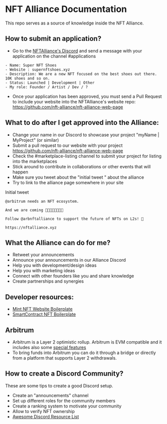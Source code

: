 # NFT Alliance Documentation


This repo serves as a source of knowledge inside the NFT Alliance.

## How to submit an application?
- Go to the [NFTAlliance's Discord](https://discord.gg/eX9eXDu4tu) and send a message with your application on the channel #applications

```
- Name: Super NFT Shoes
- Website : supernftshoes.xyz
- Description: We are a new NFT focused on the best shoes out there. 10K shoes and so on.
- Status: Launched | Development | Other
- My role: Founder / Artist / Dev / ?
```
- Once your application has been approved, you must send a Pull Request to include your website into the NFTAlliance's website repo: https://github.com/nft-alliance/nft-alliance-web-page

## What to do after I get approved into the Alliance:

- Change your name in our Discord to showcase your project "myName | MyProject" (or similar)
- Submit a pull request to our website with your project https://github.com/nft-alliance/nft-alliance-web-page
- Check the #marketplace-listing channel to submit your project for listing into the marketplaces
- Stick around to contribute in collaborations or other events that will happen
- Make sure you tweet about the "initial tweet " about the alliance
- Try to link to the alliance page somewhere in your site 

Initial tweet
```
@arbitrum needs an NFT ecosystem.

And we are coming 🐰🏰🏀🔥🤖🐻🐣🌽 

Follow @arbnftalliance to support the future of NFTs on L2s! 🚀

https://nftalliance.xyz
```

## What the Alliance can do for me?
- Retweet your announcements
- Announce your announcements in our Alliance Discord
- Help you with development/design ideas
- Help you with marketing ideas
- Connect with other founders like you and share knowledge
- Create partnerships and synergies


## Developer resources:

- [Mint NFT Website Boilerplate](https://github.com/nft-alliance/nft-landing-boilerplate)
- [SmartContract NFT Boilerplate](https://github.com/nft-alliance/nft-boilerplate)

## Arbitrum
- Arbitrum is a Layer 2 optimistic rollup. Arbitrum is EVM compatible and it includes also some [special features](https://developer.offchainlabs.com/docs/special_features)
- To bring funds into Arbitrum you can do it through a bridge or directly from a platform that supports Layer 2 withdrawals.

## How to create a Discord Community?

These are some tips to create a good Discord setup.
- Create an "announcements" channel 
- Set up different roles for the community members
- Create a ranking system to motivate your community
- Allow to verify NFT ownership
- [Awesome Discord Resource List](https://github.com/jacc/awesome-discord)
